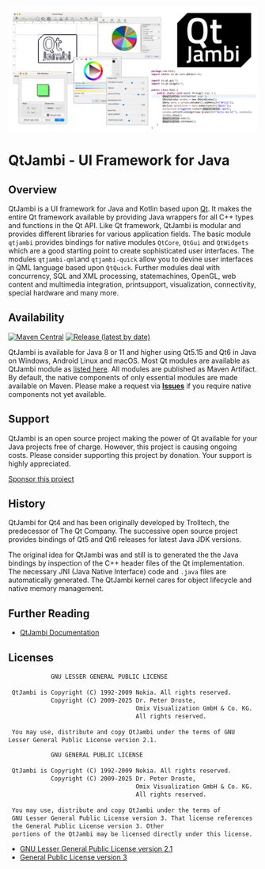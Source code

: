 ![QtJambi - UI Framework for Java](https://github.com/OmixVisualization/qtjambi/raw/master/www/images/QtJambi_eyecatcher.png "QtJambi - UI Framework for Java")

# QtJambi - UI Framework for Java

## Overview

QtJambi is a UI framework for Java and Kotlin based upon [Qt](https://www.qt.io).
It makes the entire Qt framework available by providing Java wrappers for all C++ types and functions in the Qt API.
Like Qt framework, QtJambi is modular and provides different libraries for various application fields.
The basic module `qtjambi` provides bindings for native modules `QtCore`, `QtGui` and `QtWidgets` which are a good starting point to create sophisticated user interfaces.
The modules `qtjambi-qml`and `qtjambi-quick` allow you to devine user interfaces in QML language based upon `QtQuick`.
Further modules deal with concurrency, SQL and XML processing, statemachines, OpenGL, web content and multimedia integration, printsupport, visualization, connectivity, special hardware and many more.

## Availability

[![Maven Central](https://maven-badges.herokuapp.com/maven-central/io.qtjambi/qtjambi/badge.svg)](https://search.maven.org/artifact/io.qtjambi/qtjambi)
[![Release (latest by date)](https://img.shields.io/github/v/release/OmixVisualization/qtjambi)](https://github.com/OmixVisualization/qtjambi/releases)

QtJambi is available for Java 8 or 11 and higher using Qt5.15 and Qt6 in Java on Windows, Android Linux and macOS. 
Most Qt modules are available as QtJambi module as [listed here](https://www.qtjambi.io/doc/Modules.md). All modules are published as Maven Artifact.
By default, the native components of only essential modules are made available on Maven. Please make a request via **[Issues](../../issues)** if you require native components not yet available.

## Support

QtJambi is an open source project making the power of Qt available for your Java projects free of charge. However, this project is causing ongoing costs. 
Please consider supporting this project by donation. Your support is highly appreciated.

[Sponsor this project](https://github.com/sponsors/OmixVisualization)

## History

QtJambi for Qt4 and has been originally developed by Trolltech, the predecessor of The Qt Company. 
The successive open source project provides bindings of Qt5 and Qt6 releases for latest Java JDK versions.

The original idea for QtJambi was and still is to generated the the Java bindings by inspection of the C++ header files of the Qt implementation.
The necessary JNI (Java Native Interface) code and `.java` files are automatically generated. The QtJambi kernel cares for object lifecycle and native memory management.

## Further Reading

* [QtJambi Documentation](https://www.qtjambi.io/doc)

## Licenses

```
            GNU LESSER GENERAL PUBLIC LICENSE

 QtJambi is Copyright (C) 1992-2009 Nokia. All rights reserved.
            Copyright (C) 2009-2025 Dr. Peter Droste, 
                                    Omix Visualization GmbH & Co. KG. 
                                    All rights reserved.

 You may use, distribute and copy QtJambi under the terms of GNU Lesser General Public License version 2.1.
```

```
            GNU GENERAL PUBLIC LICENSE

 QtJambi is Copyright (C) 1992-2009 Nokia. All rights reserved.
            Copyright (C) 2009-2025 Dr. Peter Droste, 
                                    Omix Visualization GmbH & Co. KG. 
                                    All rights reserved.

 You may use, distribute and copy QtJambi under the terms of
 GNU Lesser General Public License version 3. That license references
 the General Public License version 3. Other
 portions of the QtJambi may be licensed directly under this license.
```

* [GNU Lesser General Public License version 2.1](LICENSE.LGPLv21)
* [General Public License version 3](LICENSE.GPLv3)
